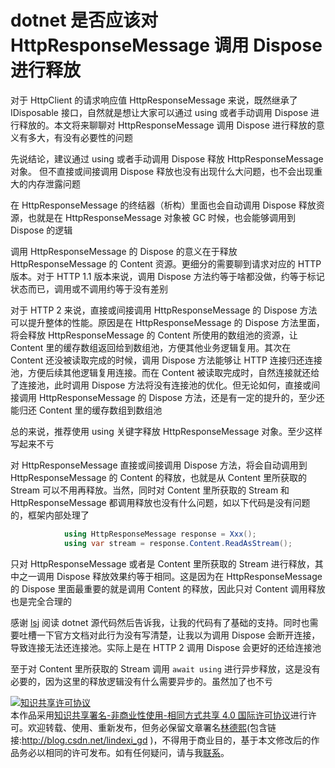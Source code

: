 
# dotnet 是否应该对 HttpResponseMessage 调用 Dispose 进行释放

对于 HttpClient 的请求响应值 HttpResponseMessage 来说，既然继承了 IDisposable 接口，自然就是想让大家可以通过 using 或者手动调用 Dispose 进行释放的。本文将来聊聊对 HttpResponseMessage 调用 Dispose 进行释放的意义有多大，有没有必要性的问题

<!--more-->


<!-- CreateTime:2023/7/18 19:54:27 -->

<!-- csdn -->
<!-- 博客 -->
<!-- 发布 -->

先说结论，建议通过 using 或者手动调用 Dispose 释放 HttpResponseMessage 对象。 但不直接或间接调用 Dispose 释放也没有出现什么大问题，也不会出现重大的内存泄露问题

在 HttpResponseMessage 的终结器（析构）里面也会自动调用 Dispose 释放资源，也就是在 HttpResponseMessage 对象被 GC 时候，也会能够调用到 Dispose 的逻辑

调用 HttpResponseMessage 的 Dispose 的意义在于释放 HttpResponseMessage 的 Content 资源。更细分的需要聊到请求对应的 HTTP 版本。对于 HTTP 1.1 版本来说，调用 Dispose 方法约等于啥都没做，约等于标记状态而已，调用或不调用约等于没有差别

对于 HTTP 2 来说，直接或间接调用 HttpResponseMessage 的 Dispose 方法可以提升整体的性能。原因是在 HttpResponseMessage 的 Dispose 方法里面，将会释放 HttpResponseMessage 的 Content 所使用的数组池的资源，让 Content 里的缓存数组返回给到数组池，方便其他业务逻辑复用。其次在 Content 还没被读取完成的时候，调用 Dispose 方法能够让 HTTP 连接归还连接池，方便后续其他逻辑复用连接。而在 Content 被读取完成时，自然连接就还给了连接池，此时调用 Dispose 方法将没有连接池的优化。但无论如何，直接或间接调用 HttpResponseMessage 的 Dispose 方法，还是有一定的提升的，至少还能归还 Content 里的缓存数组到数组池

总的来说，推荐使用 using 关键字释放 HttpResponseMessage 对象。至少这样写起来不亏

对 HttpResponseMessage 直接或间接调用 Dispose 方法，将会自动调用到 HttpResponseMessage 的 Content 的释放，也就是从 Content 里所获取的 Stream 可以不用再释放。当然，同时对 Content 里所获取的 Stream 和 HttpResponseMessage 都调用释放也没有什么问题，如以下代码是没有问题的，框架内部处理了

```csharp
            using HttpResponseMessage response = Xxx();
            using var stream = response.Content.ReadAsStream();
```

只对 HttpResponseMessage 或者是 Content 里所获取的 Stream 进行释放，其中之一调用 Dispose 释放效果约等于相同。这是因为在 HttpResponseMessage 的 Dispose 里面最重要的就是调用 Content 的释放，因此只对 Content 调用释放也是完全合理的

感谢 [lsj](https://blog.sdlsj.net) 阅读 dotnet 源代码然后告诉我，让我的代码有了基础的支持。同时也需要吐槽一下官方文档对此行为没有写清楚，让我以为调用 Dispose 会断开连接，导致连接无法还连接池。实际上是在 HTTP 2 调用 Dispose 会更好的还给连接池

至于对 Content 里所获取的 Stream 调用 `await using` 进行异步释放，这是没有必要的，因为这里的释放逻辑没有什么需要异步的。虽然加了也不亏




<a rel="license" href="http://creativecommons.org/licenses/by-nc-sa/4.0/"><img alt="知识共享许可协议" style="border-width:0" src="https://licensebuttons.net/l/by-nc-sa/4.0/88x31.png" /></a><br />本作品采用<a rel="license" href="http://creativecommons.org/licenses/by-nc-sa/4.0/">知识共享署名-非商业性使用-相同方式共享 4.0 国际许可协议</a>进行许可。欢迎转载、使用、重新发布，但务必保留文章署名[林德熙](http://blog.csdn.net/lindexi_gd)(包含链接:http://blog.csdn.net/lindexi_gd )，不得用于商业目的，基于本文修改后的作品务必以相同的许可发布。如有任何疑问，请与我[联系](mailto:lindexi_gd@163.com)。